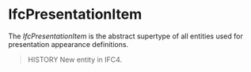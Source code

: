 # IfcPresentationItem

The _IfcPresentationItem_ is the abstract supertype of all entities used for presentation appearance definitions.<!-- end of definition -->

> HISTORY New entity in IFC4.
